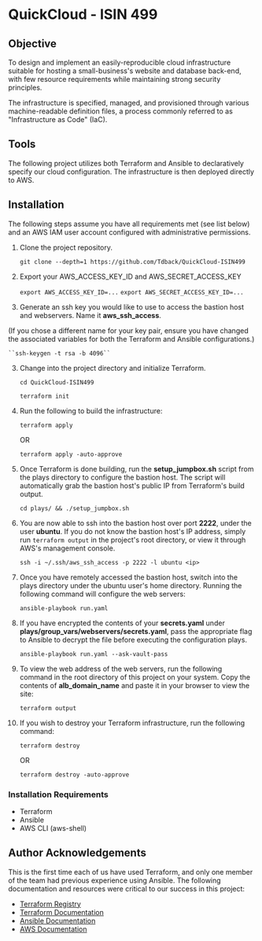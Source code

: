 # QuickCloud - ISIN 499 #

## Objective ##
To design and implement an easily-reproducible cloud infrastructure suitable for
hosting a small-business's website and database back-end, with few resource
requirements while maintaining strong security principles.

The infrastructure is specified, managed, and provisioned through various
machine-readable definition files, a process commonly referred to as
"Infrastructure as Code" (IaC).

## Tools ##
The following project utilizes both Terraform and Ansible to declaratively
specify our cloud configuration. The infrastructure is then deployed directly to
AWS.

## Installation ##
The following steps assume you have all requirements met (see list below) and an
AWS IAM user account configured with administrative permissions.

1. Clone the project repository.

    ``git clone --depth=1 https://github.com/Tdback/QuickCloud-ISIN499``

2. Export your AWS_ACCESS_KEY_ID and AWS_SECRET_ACCESS_KEY

    ``export AWS_ACCESS_KEY_ID=...``
    ``export AWS_SECRET_ACCESS_KEY_ID=...``

3. Generate an ssh key you would like to use to access the bastion host and
webservers. Name it **aws_ssh_access**.

(If you chose a different name for your key pair, ensure you have changed the
associated variables for both the Terraform and Ansible configurations.)

    ``ssh-keygen -t rsa -b 4096``

3. Change into the project directory and initialize Terraform.

    ``cd QuickCloud-ISIN499``

    ``terraform init``

4. Run the following to build the infrastructure:

    ``terraform apply``

    OR

    ``terraform apply -auto-approve``

5. Once Terraform is done building, run the **setup_jumpbox.sh** script from the
plays directory to configure the bastion host. The script will automatically
grab the bastion host's public IP from Terraform's build output.

    ``cd plays/ && ./setup_jumpbox.sh``

6. You are now able to ssh into the bastion host over port **2222**, under the
user **ubuntu**. If you do not know the bastion host's IP address, simply run
`terraform output` in the project's root directory, or view it through AWS's
management console.

    ``ssh -i ~/.ssh/aws_ssh_access -p 2222 -l ubuntu <ip>``

7. Once you have remotely accessed the bastion host, switch into the plays
directory under the ubuntu user's home directory. Running the following command
will configure the web servers:

    ``ansible-playbook run.yaml``

8. If you have encrypted the contents of your **secrets.yaml** under
**plays/group_vars/webservers/secrets.yaml**, pass the appropriate flag to
Ansible to decrypt the file before executing the configuration plays.

    ``ansible-playbook run.yaml --ask-vault-pass``

9. To view the web address of the web servers, run the following command in the
root directory of this project on your system. Copy the contents of
**alb_domain_name** and paste it in your browser to view the site:

    ``terraform output``

10. If you wish to destroy your Terraform infrastructure, run the following
command:

    ``terraform destroy``

    OR

    ``terraform destroy -auto-approve``

### Installation Requirements ###
- Terraform
- Ansible
- AWS CLI (aws-shell)

## Author Acknowledgements ##
This is the first time each of us have used Terraform, and only one member of
the team had previous experience using Ansible. The following documentation
and resources were critical to our success in this project:
- [Terraform Registry](https://registry.terraform.io/)
- [Terraform Documentation](https://developer.hashicorp.com/terraform/docs)
- [Ansible Documentation](https://docs.ansible.com/ansible/latest/index.html)
- [AWS Documentation](https://docs.aws.amazon.com/)
